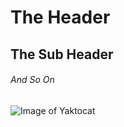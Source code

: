 # The Header
## The Sub Header
###### And So On

![Image of Yaktocat](https://octodex.github.com/images/yaktocat.png)

